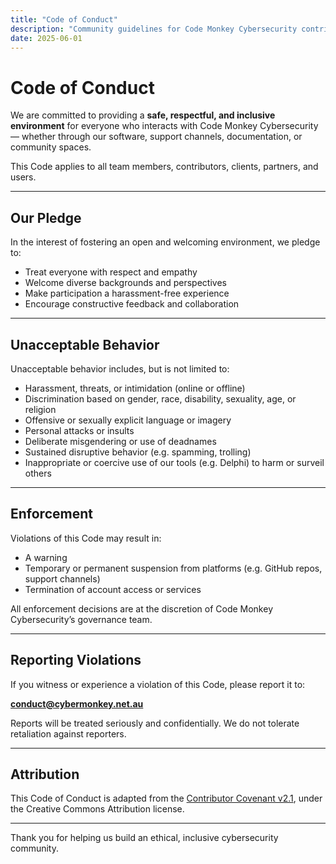 ```yaml
---
title: "Code of Conduct"
description: "Community guidelines for Code Monkey Cybersecurity contributors and users"
date: 2025-06-01
---
```


# Code of Conduct

We are committed to providing a **safe, respectful, and inclusive environment** for everyone who interacts with Code Monkey Cybersecurity — whether through our software, support channels, documentation, or community spaces.

This Code applies to all team members, contributors, clients, partners, and users.

---

## Our Pledge

In the interest of fostering an open and welcoming environment, we pledge to:

- Treat everyone with respect and empathy
- Welcome diverse backgrounds and perspectives
- Make participation a harassment-free experience
- Encourage constructive feedback and collaboration

---

## Unacceptable Behavior

Unacceptable behavior includes, but is not limited to:

- Harassment, threats, or intimidation (online or offline)
- Discrimination based on gender, race, disability, sexuality, age, or religion
- Offensive or sexually explicit language or imagery
- Personal attacks or insults
- Deliberate misgendering or use of deadnames
- Sustained disruptive behavior (e.g. spamming, trolling)
- Inappropriate or coercive use of our tools (e.g. Delphi) to harm or surveil others

---

## Enforcement

Violations of this Code may result in:

- A warning
- Temporary or permanent suspension from platforms (e.g. GitHub repos, support channels)
- Termination of account access or services

All enforcement decisions are at the discretion of Code Monkey Cybersecurity’s governance team.

---

## Reporting Violations

If you witness or experience a violation of this Code, please report it to:

  **conduct@cybermonkey.net.au**

Reports will be treated seriously and confidentially. We do not tolerate retaliation against reporters.

---

## Attribution

This Code of Conduct is adapted from the [Contributor Covenant v2.1](https://www.contributor-covenant.org/), under the Creative Commons Attribution license.

---

Thank you for helping us build an ethical, inclusive cybersecurity community.

